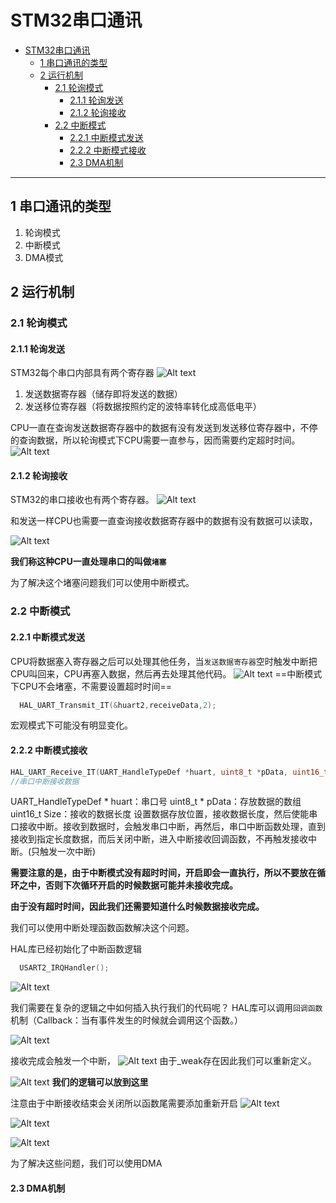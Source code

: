 # STM32串口通讯  

<!-- @import "[TOC]" {cmd="toc" depthFrom=1 depthTo=6 orderedList=false} -->

<!-- code_chunk_output -->

- [STM32串口通讯](#stm32串口通讯)
  - [1 串口通讯的类型](#1-串口通讯的类型)
  - [2 运行机制](#2-运行机制)
    - [2.1 轮询模式](#21-轮询模式)
      - [2.1.1 轮询发送](#211-轮询发送)
      - [2.1.2 轮询接收](#212-轮询接收)
    - [2.2 中断模式](#22-中断模式)
      - [2.2.1 中断模式发送](#221-中断模式发送)
      - [2.2.2 中断模式接收](#222-中断模式接收)
      - [2.3 DMA机制](#23-dma机制)

<!-- /code_chunk_output -->
---

## 1 串口通讯的类型 

1. 轮询模式
2. 中断模式
3. DMA模式


## 2 运行机制

### 2.1 轮询模式

#### 2.1.1 轮询发送
STM32每个串口内部具有两个寄存器
![Alt text](image.png)
1. 发送数据寄存器（储存即将发送的数据）
2. 发送移位寄存器（将数据按照约定的波特率转化成高低电平）

CPU一直在查询发送数据寄存器中的数据有没有发送到发送移位寄存器中，不停的查询数据，所以轮询模式下CPU需要一直参与，因而需要约定超时时间。
![Alt text](image-2.png)

#### 2.1.2 轮询接收 

STM32的串口接收也有两个寄存器。
![Alt text](image-1.png)

和发送一样CPU也需要一直查询接收数据寄存器中的数据有没有数据可以读取，

![Alt text](image-3.png)

**我们称这种CPU一直处理串口的叫做`堵塞`**

为了解决这个堵塞问题我们可以使用中断模式。

### 2.2 中断模式 

#### 2.2.1 中断模式发送

CPU将数据塞入寄存器之后可以处理其他任务，当`发送数据寄存器`空时触发中断把CPU叫回来，CPU再塞入数据，然后再去处理其他代码。
![Alt text](image-4.png)
==中断模式下CPU不会堵塞，不需要设置超时时间==

```c
  HAL_UART_Transmit_IT(&huart2,receiveData,2);

```

宏观模式下可能没有明显变化。

#### 2.2.2 中断模式接收  

```c
HAL_UART_Receive_IT(UART_HandleTypeDef *huart, uint8_t *pData, uint16_t Size);
//串口中断接收数据
```
UART_HandleTypeDef * huart：串口号
uint8_t * pData：存放数据的数组
uint16_t Size：接收的数据长度
设置数据存放位置，接收数据长度，然后使能串口接收中断。接收到数据时，会触发串口中断，再然后，串口中断函数处理，直到接收到指定长度数据，而后关闭中断，进入中断接收回调函数，不再触发接收中断。(只触发一次中断)

**需要注意的是，由于中断模式没有超时时间，开启即会一直执行，所以不要放在循环之中，否则下次循环开启的时候数据可能并未接收完成。**

**由于没有超时时间，因此我们还需要知道什么时候数据接收完成。**

我们可以使用中断处理函数函数解决这个问题。

HAL库已经初始化了中断函数逻辑
```c
  USART2_IRQHandler();
```
![Alt text](image-5.png)

我们需要在复杂的逻辑之中如何插入执行我们的代码呢？
HAL库可以调用`回调函数`机制（Callback：当有事件发生的时候就会调用这个函数。）

![Alt text](image-6.png)

接收完成会触发一个中断，
![Alt text](image-7.png)
由于_weak存在因此我们可以重新定义。

![Alt text](image-8.png)
**我们的逻辑可以放到这里**

注意由于中断接收结束会关闭所以函数尾需要添加重新开启
![Alt text](image-9.png)

![Alt text](image-11.png)


![Alt text](image-10.png)

为了解决这些问题，我们可以使用DMA

#### 2.3 DMA机制 